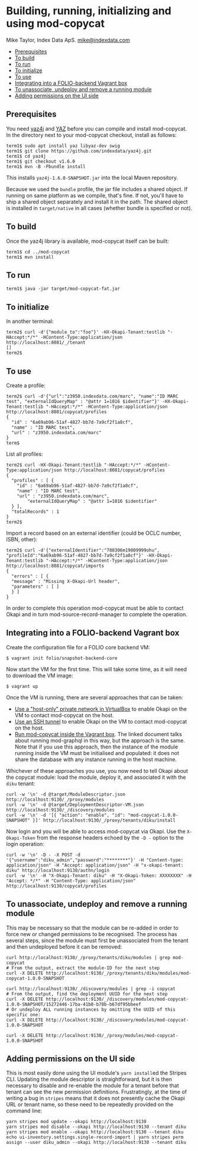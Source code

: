 # Building, running, initializing and using mod-copycat

Mike Taylor, Index Data ApS.
mike@indexdata.com

<!-- md2toc -l 2 getting-started.md -->
* [Prerequisites](#prerequisites)
* [To build](#to-build)
* [To run](#to-run)
* [To initialize](#to-initialize)
* [To use](#to-use)
* [Integrating into a FOLIO-backend Vagrant box](#integrating-into-a-folio-backend-vagrant-box)
* [To unassociate, undeploy and remove a running module](#to-unassociate-undeploy-and-remove-a-running-module)
* [Adding permissions on the UI side](#adding-permissions-on-the-ui-side)

## Prerequisites

You need
[yaz4j](https://github.com/indexdata/yaz4j)
and
[YAZ](https://www.indexdata.com/yaz)
before you can compile and install mod-copycat. In the directory next to your mod-copycat checkout, install as follows:

	term1$ sudo apt install yaz libyaz-dev swig
	term1$ git clone https://github.com/indexdata/yaz4j.git
	term1$ cd yaz4j
	term1$ git checkout v1.6.0
	term1$ mvn -B -Pbundle install

This installs `yaz4j-1.6.0-SNAPSHOT.jar` into the local Maven repository.

Because we used the `bundle` profile, the jar file includes a shared object. If running on same platform as we compile, that's fine. If not, you'll have to ship a shared object separately and install it in the path. The shared object is installed in `target/native` in all cases (whether bundle is specified or not).

## To build

Once the yaz4j library is available, mod-copycat itself can be built:

	term1$ cd ../mod-copycat
	term1$ mvn install

## To run

	term1$ java -jar target/mod-copycat-fat.jar

## To initialize

In another terminal:

	term2$ curl -d'{"module_to":"foo"}' -HX-Okapi-Tenant:testlib "-HAccept:*/*" -HContent-Type:application/json http://localhost:8081/_/tenant
	[]
	term2$ 

## To use

Create a profile:

	term2$ curl -d'{"url":"z3950.indexdata.com/marc", "name":"ID MARC test", "externalIdQueryMap" : "@attr 1=1016 $identifier"}' -HX-Okapi-Tenant:testlib "-HAccept:*/*" -HContent-Type:application/json http://localhost:8081/copycat/profiles
	{
	  "id" : "6a69ab96-51af-4827-bb7d-7a9cf2f1a8cf",
	  "name" : "ID MARC test",
	  "url" : "z3950.indexdata.com/marc"
	}
	term$

List all profiles:

	term2$ curl -HX-Okapi-Tenant:testlib "-HAccept:*/*" -HContent-Type:application/json http://localhost:8081/copycat/profiles
	{
	  "profiles" : [ {
	    "id" : "6a69ab96-51af-4827-bb7d-7a9cf2f1a8cf",
	    "name" : "ID MARC test",
	    "url" : "z3950.indexdata.com/marc",
            "externalIdQueryMap" : "@attr 1=1016 $identifier"
	  } ],
	  "totalRecords" : 1
	}
	term2$ 

Import a record based on an external identifier (could be OCLC number, ISBN, other):

	term2$ curl -d'{"externalIdentifier":"780306m19009999ohu", "profileId":"6a69ab96-51af-4827-bb7d-7a9cf2f1a8cf"}' -HX-Okapi-Tenant:testlib "-HAccept:*/*" -HContent-Type:application/json http://localhost:8081/copycat/imports
	{
	  "errors" : [ {
	  "message" : "Missing X-Okapi-Url header",
	  "parameters" : [ ]
	  } ]
	}

In order to complete this operation mod-copycat must be able to contact Okapi and in turn mod-source-record-manager to complete the operation.

## Integrating into a FOLIO-backend Vagrant box

Create the configuration file for a FOLIO core backend VM:

	$ vagrant init folio/snapshot-backend-core

Now start the VM for the first time. This will take some time, as it will need to download the VM image:

	$ vagrant up

Once the VM is running, there are several approaches that can be taken:
* [Use a "host-only" private network in VirtualBox](https://github.com/folio-org/folio-ansible/blob/master/doc/index.md#running-backend-modules-on-your-host-system) to enable Okapi on the VM to contact mod-copycat on the host.
* [Use an SSH tunnel](https://github.com/folio-org/mod-graphql/blob/master/doc/developing-with-a-vagrant-box.md#b-run-mod-graphql-in-the-host-box) to enable Okapi on the VM to contact mod-copycat on the host.
* [Run mod-copycat inside the Vagrant box](https://github.com/folio-org/mod-graphql/blob/master/doc/developing-with-a-vagrant-box.md#a-run-mod-graphql-inside-the-vagrant-box). The linked document talks about running mod-graphql in this way, but the approach is the same. Note that if you use this approach, then the instance of the module running inside the VM must be initialised and populated: it does not share the database with any instance running in the host machine.

Whichever of these approaches you use, you now need to tell Okapi about the copycat module: load the module, deploy it, and associated it with the `diku` tenant:

	curl -w '\n' -d @target/ModuleDescriptor.json http://localhost:9130/_/proxy/modules
	curl -w '\n' -d @target/DeploymentDescriptor-VM.json http://localhost:9130/_/discovery/modules
	curl -w '\n' -d '[{ "action": "enable", "id": "mod-copycat-1.0.0-SNAPSHOT" }]' http://localhost:9130/_/proxy/tenants/diku/install

Now login and you will be able to access mod-copycat via Okapi. Use the `X-Okapi-Token` from the response headers echoed by the `-D -` option to the login operation:

	curl -w '\n' -D - -X POST -d '{"username":"diku_admin","password":"********"}' -H "Content-type: application/json" -H "Accept: application/json" -H "x-okapi-tenant: diku" http://localhost:9130/authn/login
	curl -w '\n' -H "X-Okapi-Tenant: diku" -H "X-Okapi-Token: XXXXXXXX" -H "Accept: */*" -H "Content-Type: application/json" http://localhost:9130/copycat/profiles

## To unassociate, undeploy and remove a running module

This may be necessary so that the module can be re-added in order to force new or changed permissions to be recognised. The process has several steps, since the module must first be unassociated from the tenant and then undeployed before it can be removed:

	curl http://localhost:9130/_/proxy/tenants/diku/modules | grep mod-copycat
	# From the output, extract the module-ID for the next step
	curl -X DELETE http://localhost:9130/_/proxy/tenants/diku/modules/mod-copycat-1.0.0-SNAPSHOT

	curl http://localhost:9130/_/discovery/modules | grep -i copycat
	# From the output, find the deployment UUID for the next step
	curl -X DELETE http://localhost:9130/_/discovery/modules/mod-copycat-1.0.0-SNAPSHOT/15272446-17ba-41b8-b78b-b67df95bbeef
	# Or undeploy ALL running instances by omitting the UUID of this specific one:
	curl -X DELETE http://localhost:9130/_/discovery/modules/mod-copycat-1.0.0-SNAPSHOT

	curl -X DELETE http://localhost:9130/_/proxy/modules/mod-copycat-1.0.0-SNAPSHOT

## Adding permissions on the UI side

This is most easily done using the UI module's `yarn install`ed the Stripes CLI. Updating the module descriptor is straightforward, but it is then necessary to disable and re-enable the module for a tenant before that tenant can see the new permission definitions. Frustratingly, at the time of writing a bug in `stripes` means that it does not presently cache the Okapi URL or tenant name, so these need to be repeatedly provided on the command line:

	yarn stripes mod update --okapi http://localhost:9130
	yarn stripes mod disable --okapi http://localhost:9130 --tenant diku
	yarn stripes mod enable --okapi http://localhost:9130 --tenant diku
	echo ui-inventory.settings.single-record-import | yarn stripes perm assign --user diku_admin --okapi http://localhost:9130 --tenant diku

